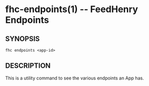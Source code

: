 fhc-endpoints(1) -- FeedHenry Endpoints
=======================================
## SYNOPSIS

    fhc endpoints <app-id> 
    
## DESCRIPTION

This is a utility command to see the various endpoints an App has.



